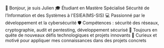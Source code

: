 👋 Bonjour, je suis Julien
🎓 Étudiant en Mastère Spécialisé Sécurité de l’Information et des Systèmes à l'ESIEA(MS-SIS)
💻 Passionné par le développement et la cybersécurité
🛡️ Compétences : sécurité des réseaux, cryptographie, audit et pentesting, développement sécurisé
🚀 Toujours en quête de nouveaux défis technologiques et projets innovants
🌱 Curieux et motivé pour appliquer mes connaissances dans des projets concrets
